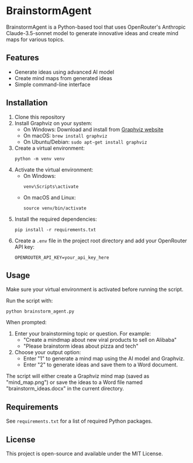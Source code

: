 # BrainstormAgent

BrainstormAgent is a Python-based tool that uses OpenRouter's Anthropic Claude-3.5-sonnet model to generate innovative ideas and create mind maps for various topics.

## Features

- Generate ideas using advanced AI model
- Create mind maps from generated ideas
- Simple command-line interface

## Installation

1. Clone this repository
2. Install Graphviz on your system:
   - On Windows: Download and install from [Graphviz website](https://graphviz.org/download/)
   - On macOS: `brew install graphviz`
   - On Ubuntu/Debian: `sudo apt-get install graphviz`
3. Create a virtual environment:
   ```
   python -m venv venv
   ```
4. Activate the virtual environment:
   - On Windows:
     ```
     venv\Scripts\activate
     ```
   - On macOS and Linux:
     ```
     source venv/bin/activate
     ```
5. Install the required dependencies:
   ```
   pip install -r requirements.txt
   ```
6. Create a `.env` file in the project root directory and add your OpenRouter API key:
   ```
   OPENROUTER_API_KEY=your_api_key_here
   ```

## Usage

Make sure your virtual environment is activated before running the script.

Run the script with:

```
python brainstorm_agent.py
```

When prompted:
1. Enter your brainstorming topic or question. For example:
   - "Create a mindmap about new viral products to sell on Alibaba"
   - "Please brainstorm ideas about pizza and tech"
2. Choose your output option:
   - Enter "1" to generate a mind map using the AI model and Graphviz.
   - Enter "2" to generate ideas and save them to a Word document.

The script will either create a Graphviz mind map (saved as "mind_map.png") or save the ideas to a Word file named "brainstorm_ideas.docx" in the current directory.

## Requirements

See `requirements.txt` for a list of required Python packages.

## License

This project is open-source and available under the MIT License.
